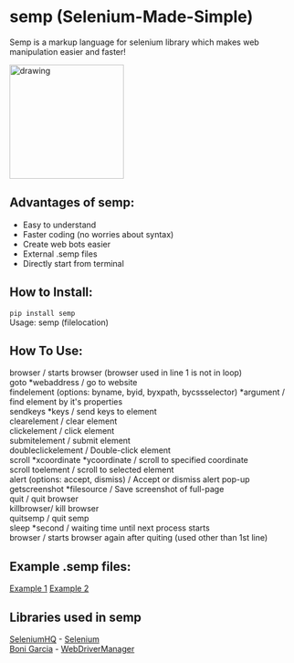 # semp (Selenium-Made-Simple)
Semp is a markup language for selenium library which makes web manipulation easier and faster!

<img src="https://user-images.githubusercontent.com/73137174/192388381-40cc3879-b6bf-4954-b153-7e2c85e6b222.png" alt="drawing" width="200"/>

## Advantages of semp:
- Easy to understand
- Faster coding (no worries about syntax)
- Create web bots easier
- External .semp files
- Directly start from terminal

## How to Install:
`pip install semp` \
Usage: semp (filelocation)

## How To Use:
browser / starts browser (browser used in line 1 is not in loop) \
goto *webaddress / go to website \
findelement (options: byname, byid, byxpath, bycssselector) *argument / find element by it's properties \
sendkeys *keys / send keys to element\
clearelement / clear element \
clickelement / click element \
submitelement / submit element \
doubleclickelement / Double-click element \
scroll *xcoordinate *ycoordinate / scroll to specified coordinate \
scroll toelement / scroll to selected element \
alert (options: accept, dismiss) / Accept or dismiss alert pop-up \
getscreenshot *filesource / Save screenshot of full-page \
quit / quit browser \
killbrowser/ kill browser \
quitsemp / quit semp \
sleep *second / waiting time until next process starts \
browser / starts browser again after quiting (used other than 1st line)

## Example .semp files:
[Example 1](https://github.com/dogumer/semp/blob/main/examples/example1.semp)
[Example 2](https://github.com/dogumer/semp/blob/main/examples/example2.semp)

## Libraries used in semp
[SeleniumHQ](https://github.com/SeleniumHQ) - [Selenium](https://github.com/SeleniumHQ/selenium) \
[Boni Garcia](https://github.com/bonigarcia/) - [WebDriverManager](https://github.com/bonigarcia/webdrivermanager)
